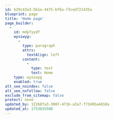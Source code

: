 ```yaml
---
id: b29c43a3-5b1a-4475-bf6a-f3ced721435a
blueprint: page
title: 'Home page'
page_builder:
  -
    id: mdp7yydf
    wysiwyg:
      -
        type: paragraph
        attrs:
          textAlign: left
        content:
          -
            type: text
            text: Home
    type: wysiwyg
    enabled: true
alt_seo_noindex: false
alt_seo_nofollow: false
exclude_from_sitemap: false
protect: none
updated_by: 12268fa3-3007-471b-a3a7-f73495a4d10a
updated_at: 1753835508
---
```

